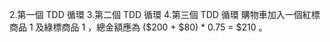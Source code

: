 2.第一個 TDD 循環
3.第二個 TDD 循環
4.第三個 TDD 循環
    購物車加入一個紅標商品 1 及綠標商品 1 ，總金額應為 ($200 + $80) * 0.75 = $210 。